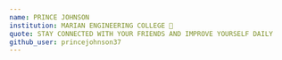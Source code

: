 ```yaml
---
name: PRINCE JOHNSON
institution: MARIAN ENGINEERING COLLEGE 🚩
quote: STAY CONNECTED WITH YOUR FRIENDS AND IMPROVE YOURSELF DAILY
github_user: princejohnson37
---
```

